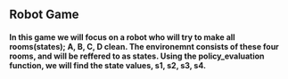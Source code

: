 ## Robot Game
#### In this game we will focus on a robot who will try to make all rooms(states); A, B, C, D clean. The environemnt consists of these four rooms, and will be reffered to as states. Using the policy_evaluation function, we will find the state values, s1, s2, s3, s4.

